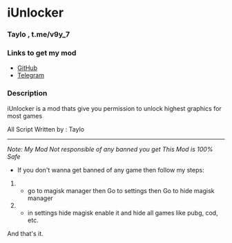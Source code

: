 # iUnlocker
### Taylo , t.me/v9y_7

### Links to get my mod
* [GitHub](https://github.com/TheOnlyTaylo/iUnlockerByTaylo/releases/tag/V2.0Beta)
* [Telegram](https://T.me/V9y_7v3)
 
### Description
iUnlocker is a mod thats give you permission to unlock highest graphics for most games

All Script Written by : Taylo 

*********

*Note: My Mod Not responsible of any banned you get This Mod is 100% Safe*


 - If you don't wanna get banned of any game then follow my steps:

1) - go to magisk manager then Go to settings then Go to hide magisk manager 

2) - in settings hide magisk enable it and hide all games like pubg, cod, etc.

And that's it.

